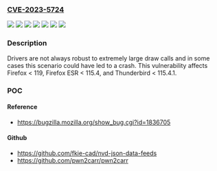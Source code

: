 ### [CVE-2023-5724](https://cve.mitre.org/cgi-bin/cvename.cgi?name=CVE-2023-5724)
![](https://img.shields.io/static/v1?label=Product&message=Firefox%20ESR&color=blue)
![](https://img.shields.io/static/v1?label=Product&message=Firefox&color=blue)
![](https://img.shields.io/static/v1?label=Product&message=Thunderbird&color=blue)
![](https://img.shields.io/static/v1?label=Version&message=unspecified%3C%20115.4%20&color=brighgreen)
![](https://img.shields.io/static/v1?label=Version&message=unspecified%3C%20115.4.1%20&color=brighgreen)
![](https://img.shields.io/static/v1?label=Version&message=unspecified%3C%20119%20&color=brighgreen)
![](https://img.shields.io/static/v1?label=Vulnerability&message=Large%20WebGL%20draw%20could%20have%20led%20to%20a%20crash&color=brighgreen)

### Description

Drivers are not always robust to extremely large draw calls and in some cases this scenario could have led to a crash. This vulnerability affects Firefox < 119, Firefox ESR < 115.4, and Thunderbird < 115.4.1.

### POC

#### Reference
- https://bugzilla.mozilla.org/show_bug.cgi?id=1836705

#### Github
- https://github.com/fkie-cad/nvd-json-data-feeds
- https://github.com/pwn2carr/pwn2carr

